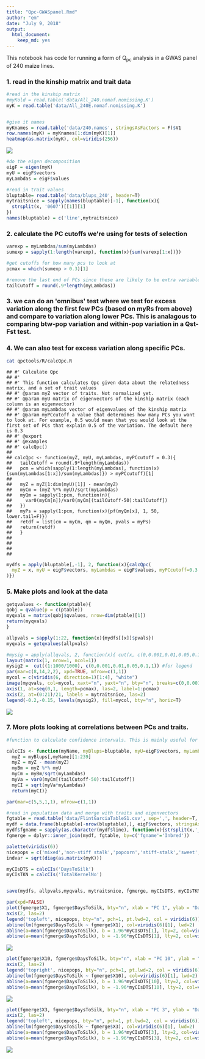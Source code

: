 ```yaml
---
title: "Qpc-GWASpanel.Rmd"
author: "em"
date: "July 9, 2018"
output:
  html_document:
    keep_md: yes
---
```




This notebook has code for running a form of Q<sub>pc</sub> analysis in a GWAS panel of 240 maize lines. 

### 1. read in the kinship matrix and trait data


```r
#read in the kinship matrix
#myKold = read.table('data/All_240.nomaf.nomissing.K')
myK = read.table('data/All_240E.nomaf.nomissing.K')


#give it names
myKnames = read.table('data/240.names', stringsAsFactors = F)$V1
row.names(myK) = myKnames[1:dim(myK)[1]]
heatmap(as.matrix(myK), col=viridis(256))
```

![](Qpc-GWASpanel_files/figure-html/readinandprocessdata-1.png)<!-- -->

```r
#do the eigen decomposition
eigF = eigen(myK)
myU = eigF$vectors
myLambdas = eigF$values

#read in trait values
bluptable= read.table('data/blups_240', header=T)
mytraitsnice = sapply(names(bluptable)[-1], function(x){
  strsplit(x, '0607')[[1]][1]
})
names(bluptable) = c('line',mytraitsnice)
```

### 2. calculate the PC cutoffs we're using for tests of selection


```r
varexp = myLambdas/sum(myLambdas)
sumexp = sapply(1:length(varexp), function(x){sum(varexp[1:x])})

#get cutoffs for how many pcs to look at
pcmax = which(sumexp > 0.3)[1]

#remove the last end of PCs since these are likely to be extra variable
tailCutoff = round(.9*length(myLambdas))
```

### 3. we can do an 'omnibus' test where we test for excess variation along the first few PCs (based on myRs from above) and compare to variation along lower PCs. This is analagous to comparing btw-pop variation and within-pop variation in a Qst-Fst test.

### 4. We can also test for excess variation along specific PCs.

```bash
cat qpctools/R/calcQpc.R
```

```
## #' Calculate Qpc
## #'
## #' This function calculates Qpc given data about the relatedness matrix, and a set of trait values
## #' @param myZ vector of traits. Not normalized yet.
## #' @param myU matrix of eigenvectors of the kinship matrix (each column is an eigenvector)
## #' @param myLambdas vector of eigenvalues of the kinship matrix 
## #' @param myPCcutoff a value that determines how many PCs you want to look at. For example, 0.5 would mean that you would look at the first set of PCs that explain 0.5 of the variation. The default here is 0.3
## #' @export
## #' @examples
## #' calcQpc()
## 
## calcQpc <- function(myZ, myU, myLambdas, myPCcutoff = 0.3){
##   tailCutoff = round(.9*length(myLambdas))
##   pcm = which(sapply(1:length(myLambdas), function(x){sum(myLambdas[1:x])/sum(myLambdas)}) > myPCcutoff)[1]
##   
##   myZ = myZ[1:dim(myU)[1]] - mean(myZ)
##   myCm = (myZ %*% myU)/sqrt(myLambdas)
##   myQm = sapply(1:pcm, function(n){
##     var0(myCm[n])/var0(myCm[(tailCutoff-50):tailCutoff])
##   })
##   myPs = sapply(1:pcm, function(x){pf(myQm[x], 1, 50, lower.tail=F)})
##   retdf = list(cm = myCm, qm = myQm, pvals = myPs)
##   return(retdf)
##   }
## 
## 
## 
## 
```


```r
mydfs = apply(bluptable[,-1], 2, function(x){calcQpc(
  myZ = x, myU = eigF$vectors, myLambdas = eigF$values, myPCcutoff=0.3
)})
```


### 5. Make plots and look at the data


```r
getqvalues <- function(ptable){
qobj = qvalue(p = c(ptable))
myqvals = matrix(qobj$qvalues, nrow=dim(ptable)[1])
return(myqvals)
}

allpvals = sapply(1:22, function(x){mydfs[[x]]$pvals})
myqvals = getqvalues(allpvals)

#mysig = apply(allqvals, 2, function(x){ cut(x, c(0,0.001,0.01,0.05,0.1,1), labels=F)})
layout(matrix(1, nrow=1, ncol=1))
mysig2 =  cut((1:1000/1000), c(0,0.001,0.01,0.05,0.1,1)) #for legend
par(mar=c(8,14,2,2), xpd=TRUE, mfrow=c(1,1))
mycol = c(viridis(6, direction=1)[1:4], "white")
image(myqvals, col=mycol, xaxt="n", yaxt="n", bty="n", breaks=c(0,0.001,0.01,0.05,0.1,1))
axis(1, at=seq(0,1, length=pcmax), las=2, label=1:pcmax)
axis(2, at=(0:21)/21, labels = mytraitsnice, las=2)
legend(-0.2,-0.15, levels(mysig2), fill=mycol, bty="n", horiz=T)
```

![](Qpc-GWASpanel_files/figure-html/summarizeresults-1.png)<!-- -->

### 7. More plots looking at correlations between PCs and traits.


```r
#function to calculate confidence intervals. This is mainly useful for plotting and these do not go into the actual statistical test.

calcCIs <- function(myName, myBlups=bluptable, myU=eigF$vectors, myLambdas=eigF$values){
  myZ = myBlups[,myName][1:239]
  myZ = myZ - mean(myZ)
  myBm = myZ %*% myU
  myCm = myBm/sqrt(myLambdas)
  myVa = var0(myCm[(tailCutoff-50):tailCutoff])
  myCI = sqrt(myVa*myLambdas)
  return(myCI)}

par(mar=c(5,5,1,1), mfrow=c(1,1))

#read in population data and merge with traits and eigenvectors
fgtable = read.table('data/FlintGarciaTableS1.csv', sep=',', header=T, stringsAsFactors = F)
mydf = data.frame(bluptable[-nrow(bluptable),], eigF$vectors, stringsAsFactors = F)
mydf$fgname = sapply(as.character(mydf$line), function(x){strsplit(x,'_')[[1]][2]})
fgmerge = dplyr::inner_join(mydf, fgtable, by=c('fgname'='Inbred'))

palette(viridis(6))
nicepops = c('mixed','non-stiff stalk','popcorn','stiff-stalk','sweet','tropical')
indvar = sqrt(diag(as.matrix(myK)))

myCIsDTS = calcCIs('DaysToSilk')
myCIsTKN = calcCIs('TotalKernelNo')


save(mydfs, allpvals,myqvals, mytraitsnice, fgmerge, myCIsDTS, myCIsTKN,file="data/qpc-maize_results.rda")

par(xpd=FALSE)
plot(fgmerge$X1, fgmerge$DaysToSilk, bty="n", xlab = "PC 1", ylab = "Days to Female Flowering", yaxt="n", col=as.factor(fgmerge$Subpopulation), lwd=2)
axis(2, las=2)
legend('topleft', nicepops, bty="n", pch=1, pt.lwd=2, col = viridis(6))
abline(lm(fgmerge$DaysToSilk ~ fgmerge$X1), col=viridis(6)[1], lwd=2)
abline(a=mean(fgmerge$DaysToSilk), b = 1.96*myCIsDTS[1], lty=2, col=viridis(6)[3], lwd=2)
abline(a=mean(fgmerge$DaysToSilk), b = -1.96*myCIsDTS[1], lty=2, col=viridis(6)[3], lwd=2)
```

![](Qpc-GWASpanel_files/figure-html/pccor-1.png)<!-- -->

```r
plot(fgmerge$X10, fgmerge$DaysToSilk, bty="n", xlab = "PC 10", ylab = "Days to Female Flowering", yaxt="n", col=as.factor(fgmerge$Subpopulation), lwd=2)
axis(2, las=2)
legend('topright', nicepops, bty="n", pch=1, pt.lwd=2, col = viridis(6))
abline(lm(fgmerge$DaysToSilk ~ fgmerge$X10), col=viridis(6)[1], lwd=2)
abline(a=mean(fgmerge$DaysToSilk), b = 1.96*myCIsDTS[10], lty=2, col=viridis(6)[3], lwd=2)
abline(a=mean(fgmerge$DaysToSilk), b = -1.96*myCIsDTS[10], lty=2, col=viridis(6)[3], lwd=2)
```

![](Qpc-GWASpanel_files/figure-html/pccor-2.png)<!-- -->

```r
plot(fgmerge$X3, fgmerge$DaysToSilk, bty="n", xlab = "PC 3", ylab = "Days to Female Flowering", yaxt="n", col=as.factor(fgmerge$Subpopulation), lwd=2)
axis(2, las=2)
legend('topleft', nicepops, bty="n", pch=1, pt.lwd=2, col = viridis(6))
abline(lm(fgmerge$DaysToSilk ~ fgmerge$X3), col=viridis(6)[1], lwd=2)
abline(a=mean(fgmerge$DaysToSilk), b = 1.96*myCIsDTS[3], lty=2, col=viridis(6)[3], lwd=2)
abline(a=mean(fgmerge$DaysToSilk), b = -1.96*myCIsDTS[3], lty=2, col=viridis(6)[3], lwd=2)
```

![](Qpc-GWASpanel_files/figure-html/pccor-3.png)<!-- -->
